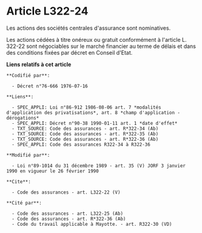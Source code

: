 # Article L322-24

Les actions des sociétés centrales d'assurance sont nominatives. 

Les actions cédées à titre onéreux ou gratuit conformément à l'article L. 322-22 sont négociables sur le marché financier au
terme de délais et dans des conditions fixées par décret en Conseil d'Etat.

**Liens relatifs à cet article**

	**Codifié par**:

	  - Décret n°76-666 1976-07-16

	**Liens**:

	  - SPEC_APPLI: Loi n°86-912 1986-08-06 art. 7 *modalités d'application des privatisations*, art. 8 *champ d'application - dérogations*
	  - SPEC_APPLI: Décret n°90-38 1990-01-11 art. 1 *date d'effet*
	  - TXT_SOURCE: Code des assurances - art. R*322-34 (Ab)
	  - TXT_SOURCE: Code des assurances - art. R*322-35 (Ab)
	  - TXT_SOURCE: Code des assurances - art. R*322-36 (Ab)
	  - SPEC_APPLI: Code des assurances R322-34 à R322-36

	**Modifié par**:

	  - Loi n°89-1014 du 31 décembre 1989 - art. 35 (V) JORF 3 janvier 1990 en vigueur le 26 février 1990

	**Cite**:

	  - Code des assurances - art. L322-22 (V)

	**Cité par**:

	  - Code des assurances - art. L322-25 (Ab)
	  - Code des assurances - art. R*322-36 (Ab)
	  - Code du travail applicable à Mayotte. - art. R322-30 (VD)
